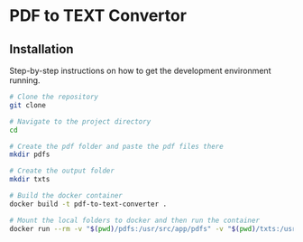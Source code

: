# PDF to TEXT Convertor


## Installation

Step-by-step instructions on how to get the development environment running.

```bash
# Clone the repository
git clone 

# Navigate to the project directory
cd 

# Create the pdf folder and paste the pdf files there
mkdir pdfs

# Create the output folder
mkdir txts

# Build the docker container
docker build -t pdf-to-text-converter .

# Mount the local folders to docker and then run the container
docker run --rm -v "$(pwd)/pdfs:/usr/src/app/pdfs" -v "$(pwd)/txts:/usr/src/app/txts" pdf-to-text-converter
